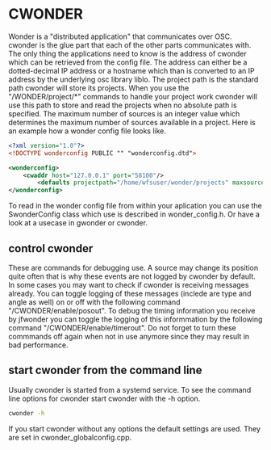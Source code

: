 # CWONDER

Wonder is a "distributed application" that communicates over OSC. cwonder is the
glue part that each of the other parts communicates with. The only thing the
applications need to know is the address of cwonder which can be retrieved from
the config file. The address can either be a dotted-decimal IP address or a
hostname which than is converted to an IP address by the underlying osc library
liblo. The project path is the standard path cwonder will store its projects.
When you use the "/WONDER/project/*" commands to handle your project work
cwonder will use this path to store and read the projects when no absolute path
is specified. The maximum number of sources is an integer value which determines
the maximum number of sources available in a project. Here is an example how a
wonder config file looks like.

```xml
<?xml version="1.0"?>
<!DOCTYPE wonderconfig PUBLIC "" "wonderconfig.dtd">

<wonderconfig>
	<cwaddr host="127.0.0.1" port="58100"/> 
    	<defaults projectpath="/home/wfsuser/wonder/projects" maxsources="64" />
</wonderconfig>
```
	
To read in the wonder config file from within your aplication you can use the
SwonderConfig class which use is described in wonder_config.h. Or have a look at
a usecase in gwonder or cwonder.

## control cwonder 

These are commands for debugging use. A source may change its position quite
often that is why these events are not logged by cwonder by default. In some
cases you may want to check if cwonder is receiving messages already. You can
toggle logging of these messages (inclede are type and angle as well) on or off
with the following command "/CWONDER/enable/posout". To debug the timing
information you receive by jfwonder you can toggle the logging of this
informmation by the following command "/CWONDER/enable/timerout". Do not forget
to turn these commmands off again when not in use anymore since they may result
in bad performance.

## start cwonder from the command line

Usually cwonder is started from a systemd service. To see the command line
options for cwonder start cwonder with the -h option.

```bash
cwonder -h
``` 

If you start cwonder without any options the default settings are used. They are
set in cwonder_globalconfig.cpp.

